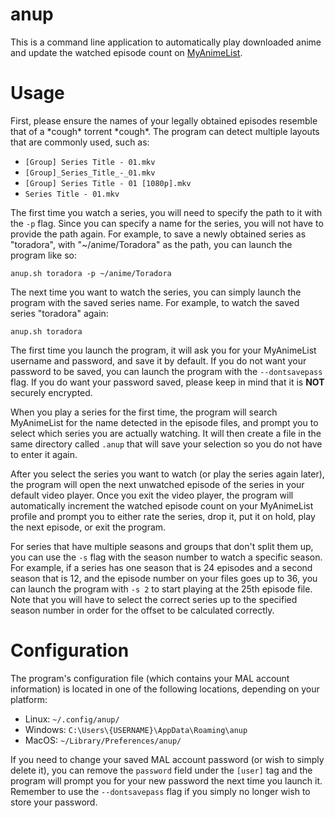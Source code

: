 # anup
This is a command line application to automatically play downloaded anime and update the watched episode count on [MyAnimeList](https://myanimelist.net/).

# Usage
First, please ensure the names of your legally obtained episodes resemble that of a \*cough\* torrent \*cough\*. The program can detect multiple layouts that are commonly used, such as:

* `[Group] Series Title - 01.mkv`
* `[Group]_Series_Title_-_01.mkv`
* `[Group] Series Title - 01 [1080p].mkv`
* `Series Title - 01.mkv`

The first time you watch a series, you will need to specify the path to it with the `-p` flag. Since you can specify a name for the series, you will not have to provide the path again. For example, to save a newly obtained series as "toradora", with "~/anime/Toradora" as the path, you can launch the program like so:

`anup.sh toradora -p ~/anime/Toradora`

The next time you want to watch the series, you can simply launch the program with the saved series name. For example, to watch the saved series "toradora" again:

`anup.sh toradora`

The first time you launch the program, it will ask you for your MyAnimeList username and password, and save it by default. If you do not want your password to be saved, you can launch the program with the `--dontsavepass` flag. If you do want your password saved, please keep in mind that it is **NOT** securely encrypted.

When you play a series for the first time, the program will search MyAnimeList for the name detected in the episode files, and prompt you to select which series you are actually watching. It will then create a file in the same directory called `.anup` that will save your selection so you do not have to enter it again.

After you select the series you want to watch (or play the series again later), the program will open the next unwatched episode of the series in your default video player. Once you exit the video player, the program will automatically increment the watched episode count on your MyAnimeList profile and prompt you to either rate the series, drop it, put it on hold, play the next episode, or exit the program.

For series that have multiple seasons and groups that don't split them up, you can use the `-s` flag with the season number to watch a specific season. For example, if a series has one season that is 24 episodes and a second season that is 12, and the episode number on your files goes up to 36, you can launch the program with `-s 2` to start playing at the 25th episode file. Note that you will have to select the correct series up to the specified season number in order for the offset to be calculated correctly.

# Configuration

The program's configuration file (which contains your MAL account information) is located in one of the following locations, depending on your platform:

* Linux: `~/.config/anup/`
* Windows: `C:\Users\{USERNAME}\AppData\Roaming\anup`
* MacOS: `~/Library/Preferences/anup/`

If you need to change your saved MAL account password (or wish to simply delete it), you can remove the `password` field under the `[user]` tag and the program will prompt you for your new password the next time you launch it. Remember to use the `--dontsavepass` flag if you simply no longer wish to store your password.